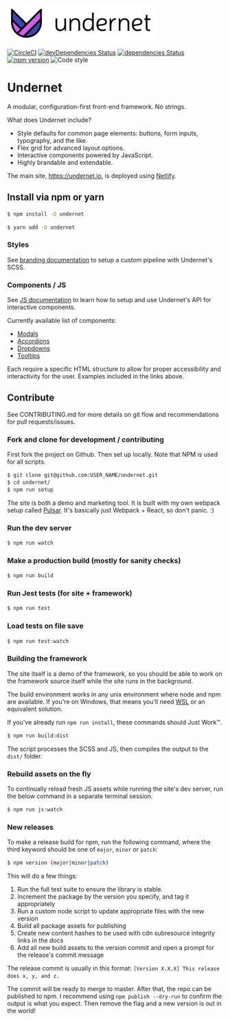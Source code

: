 ![Undernet](app/assets/images/github-logo.png?raw=true)

[![CircleCI](https://circleci.com/gh/geotrev/undernet/tree/master.svg?style=svg)](https://circleci.com/gh/geotrev/undernet/tree/master) [![devDependencies Status](https://david-dm.org/geotrev/undernet/dev-status.svg)](https://david-dm.org/geotrev/undernet?type=dev) [![dependencies Status](https://david-dm.org/geotrev/undernet.svg)](https://david-dm.org/geotrev/undernet) [![npm version](https://badge.fury.io/js/undernet.svg)](https://badge.fury.io/js/undernet) ![Code style](https://img.shields.io/badge/code_style-prettier-ff69b4.svg)

# Undernet

A modular, configuration-first front-end framework. No strings.

What does Undernet include?

- Style defaults for common page elements: buttons, form inputs, typography, and the like.
- Flex grid for advanced layout options.
- Interactive components powered by JavaScript.
- Highly brandable and extendable.

The main site, https://undernet.io, is deployed using [Netlify](https://www.netlify.com/).

## Install via npm or yarn

```sh
$ npm install -D undernet
```

```sh
$ yarn add -D undernet
```

### Styles

See [branding documentation](https://www.undernet.io/docs/overview/branding) to setup a custom pipeline with Undernet's SCSS.

### Components / JS

See [JS documentation](https://www.undernet.io/docs/overview/javascript) to learn how to setup and use Undernet's API for interactive components.

Currently available list of components:

- [Modals](https://www.undernet.io/docs/components/modals)
- [Accordions](https://www.undernet.io/docs/components/accordions)
- [Dropdowns](https://www.undernet.io/docs/components/dropdowns)
- [Tooltips](https://www.undernet.io/docs/components/tooltips)

Each require a specific HTML structure to allow for proper accessibility and interactivity for the user. Examples included in the links above.

## Contribute

See CONTRIBUTING.md for more details on git flow and recommendations for pull requests/issues.

### Fork and clone for development / contributing

First fork the project on Github. Then set up locally. Note that NPM is used for all scripts.

```sh
$ git clone git@github.com:USER_NAME/undernet.git
$ cd undernet/
$ npm run setup
```

The site is both a demo and marketing tool. It is built with my own webpack setup called [Pulsar](https://github.com/geotrev/pulsar). It's basically just Webpack + React, so don't panic. :)

### Run the dev server

```sh
$ npm run watch
```

### Make a production build (mostly for sanity checks)

```sh
$ npm run build
```

### Run Jest tests (for site + framework)

```sh
$ npm run test
```

### Load tests on file save

```sh
$ npm run test:watch
```

### Building the framework

The site itself is a demo of the framework, so you should be able to work on the framework source itself while the site runs in the background.

The build environment works in any unix environment where node and npm are available. If you're on Windows, that means you'll need [WSL](https://docs.microsoft.com/en-us/windows/wsl/install-win10) or an equivalent solution.

If you've already run `npm run install`, these commands should Just Work™.

```sh
$ npm run build:dist
```

The script processes the SCSS and JS, then compiles the output to the `dist/` folder.

### Rebuild assets on the fly

To continually reload fresh JS assets while running the site's dev server, run the below command in a separate terminal session.

```sh
$ npm run js:watch
```

### New releases

To make a release build for npm, run the following command, where the third keyword should be one of `major`, `minor` or `patch`:

```sh
$ npm version (major|minor|patch)
```

This will do a few things:

1. Run the full test suite to ensure the library is stable.
2. Increment the package by the version you specify, and tag it appropriately
3. Run a custom node script to update appropriate files with the new version
4. Build all package assets for publishing
5. Create new content hashes to be used with cdn subresource integrity links in the docs
6. Add all new build assets to the version commit and open a prompt for the release's commit message

The release commit is usually in this format: `[Version X.X.X] This release does x, y, and z.`

The commit will be ready to merge to master. After that, the repo can be published to npm. I recommend using `npm publish --dry-run` to confirm the output is what you expect. Then remove the flag and a new version is out in the world!
